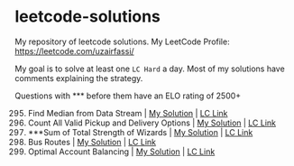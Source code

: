 # leetcode-solutions
My repository of leetcode solutions.
My LeetCode Profile: https://leetcode.com/uzairfassi/

My goal is to solve at least one `LC Hard` a day.
Most of my solutions have comments explaining the strategy.

Questions with *** before them have an ELO rating of 2500+

295. Find Median from Data Stream | [My Solution](https://github.com/Uzair-Fasih/leetcode-solutions/blob/main/solutions/find-median-from-data-stream.py) | [LC Link](https://leetcode.com/problems/find-median-from-data-stream/description/)
1359. Count All Valid Pickup and Delivery Options | [My Solution](https://github.com/Uzair-Fasih/leetcode-solutions/blob/main/solutions/count-all-valid-pickup-and-delivery-options.py) | [LC Link](https://leetcode.com/problems/count-all-valid-pickup-and-delivery-options/) 
2281. ***Sum of Total Strength of Wizards | [My Solution](https://github.com/Uzair-Fasih/leetcode-solutions/blob/main/solutions/sum-of-total-strength-of-wizards) | [LC Link](https://leetcode.com/problems/sum-of-total-strength-of-wizards/)
815. Bus Routes | [My Solution](https://github.com/Uzair-Fasih/leetcode-solutions/blob/main/solutions/bus-routes) | [LC Link](https://leetcode.com/problems/bus-routes/description/)
465. Optimal Account Balancing | [My Solution](https://github.com/Uzair-Fasih/leetcode-solutions/blob/main/solutions/optimal-account-balancing.py) | [LC Link](https://leetcode.com/problems/optimal-account-balancing/description/)
